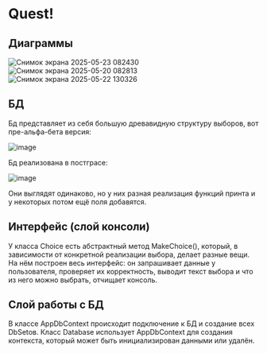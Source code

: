 # Quest!
## Диаграммы
![Снимок экрана 2025-05-23 082430](https://github.com/user-attachments/assets/8fc5eb97-4b4f-4aaf-8445-12e43fc2fb88)
![Снимок экрана 2025-05-20 082813](https://github.com/user-attachments/assets/728cac2f-53fd-483c-8cbc-1acd1dfe2a55)
![Снимок экрана 2025-05-22 130326](https://github.com/user-attachments/assets/000ba8a5-4eda-49ee-a48d-a5501888a304)
## БД
Бд представляет из себя большую древавидную структуру выборов, вот пре-альфа-бета версия:

![image](https://github.com/user-attachments/assets/11ee4a31-f050-46b8-ac0a-ea540ff6c44a)

Бд реализована в постграсе:

![image](https://github.com/user-attachments/assets/995533f7-8bfe-4975-bd80-80b3fcfaab1f)

Они выглядят одинаково, но у них разная реализация функций принта и у некоторых потом ещё поля добавятся.

## Интерфейс (слой консоли)
У класса Choice есть абстрактный метод MakeChoice(), который, в зависимости от конкретной реализации выбора, делает разные вещи. На нём построен весь интерфейс: он запрашивает данные у пользователя, проверяет их корректность, выводит текст выбора и что из него можно выбрать, отчищает консоль.

## Слой работы с БД
В классе AppDbContext происходит подключение к БД и создание всех DbSetов. Класс Database использует AppDbContext для создания контекста, который может быть инициализирован данными или удалён.
